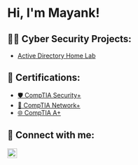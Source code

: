 <h1>Hi, I'm Mayank! <br/>

<h2>👨‍💻 Cyber Security Projects:</h2>
  
  - [Active Directory Home Lab](https://github.com/MayankKhurasiya/LABURL)

<h2>🔐 Certifications:</h2>

- [🛡️ CompTIA Security+ ](https://)
- [🔗 CompTIA Network+ ](https://)
- [🌐 CompTIA A+ ](https://)

<h2> 🤳 Connect with me:</h2>

[<img align="left" alt="MayankKhurasiya | LinkedIn" width="22px" src="https://cdn.jsdelivr.net/npm/simple-icons@v3/icons/linkedin.svg" />][linkedin]

[linkedin]: https://www.linkedin.com/in/mayank-khurasiya/

<!--
**joshmadakor1/joshmadakor1** is a ✨ _special_ ✨ repository because its `README.md` (this file) appears on your GitHub profile.

Here are some ideas to get you started:

- 🔭 I’m currently working on ...
- 🌱 I’m currently learning ...
- 👯 I’m looking to collaborate on ...
- 🤔 I’m looking for help with ...
- 💬 Ask me about ...
- 📫 How to reach me: ...
- 😄 Pronouns: ...
- ⚡ Fun fact: ...
-->

